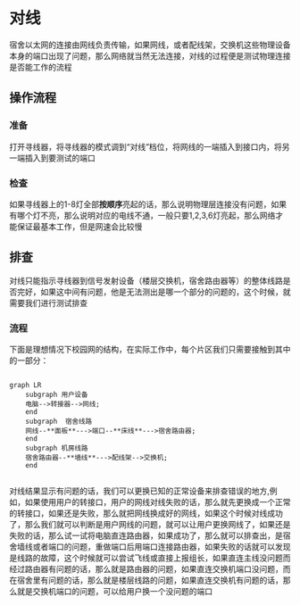 # 对线
宿舍以太网的连接由网线负责传输，如果网线，或者配线架，交换机这些物理设备本身的端口出现了问题，那么网络就当然无法连接，对线的过程便是测试物理连接是否能工作的流程
## 操作流程
### 准备
打开寻线器，将寻线器的模式调到“对线”档位，将网线的一端插入到接口内，将另一端插入到要测试的端口
### 检查
如果寻线器上的1-8灯全部**按顺序**亮起的话，那么说明物理层连接没有问题，如果有哪个灯不亮，那么说明对应的电线不通，一般只要1,2,3,6灯亮起，那么网络才能保证最基本工作，但是网速会比较慢
## 排查
对线只能指示寻线器到信号发射设备（楼层交换机，宿舍路由器等）的整体线路是否完好，如果这中间有问题，他是无法测出是哪一个部分的问题的，这个时候，就需要我们进行测试排查

### 流程
下面是理想情况下校园网的结构，在实际工作中，每个片区我们只需要接触到其中的一部分：
```mermaid

graph LR
    subgraph 用户设备
    电脑-->转接器-->网线;
    end
    subgraph  宿舍线路 
    网线--**面板**--->端口--**床线**--->宿舍路由器;
    end
    subgraph 机房线路
    宿舍路由器--**墙线**--->配线架-->交换机;
    end
    
```

对线结果显示有问题的话，我们可以更换已知的正常设备来排查错误的地方,例如，如果使用用户的转接口，用户的网线对线失败的话，那么就先更换成一个正常的转接口，如果还是失败，那么就把网线换成好的网线，如果这个时候对线成功了，那么我们就可以判断是用户网线的问题，就可以让用户更换网线了，如果还是失败的话，那么试一试将电脑直连路由器，如果成功了，那么就可以排查出，是宿舍墙线或者端口的问题，重做端口后用端口连接路由器，如果失败的话就可以发现是线路的故障，这个时候就可以尝试飞线或直接上报组长，如果直连主线没问题而经过路由器有问题的话，那么就是路由器的问题，如果直连交换机端口没问题，而在宿舍里有问题的话，那么就是楼层线路的问题，如果直连交换机有问题的话，那么就是交换机端口的问题，可以给用户换一个没问题的端口

